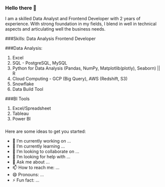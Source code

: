 

### Hello there 👋

I am a skilled Data Analyst and Frontend Developer with 2 years of experience. With strong foundation in my fields, I blend in well in technical aspects and articulating well the business needs.

###Skills:
Data Analysis
Frontend Developer

###Data Analysis:
1. Excel
2. SQL - PostgreSQL, MySQL
3. Python for Data Analysis (Pandas, NumPy, Matplotlib(plotly), Seaborn) || R 
4. Cloud Computing - GCP (Big Query), AWS (Redshift, S3)
5. Snowflake
6. Data Build Tool

###BI Tools
1. Excel/Spreadsheet
2. Tableau
3. Power BI


#####
Here are some ideas to get you started:

- 🔭 I’m currently working on ...
- 🌱 I’m currently learning ...
- 👯 I’m looking to collaborate on ...
- 🤔 I’m looking for help with ...
- 💬 Ask me about ...
- 📫 How to reach me: ...
- 😄 Pronouns: ...
- ⚡ Fun fact: ...

